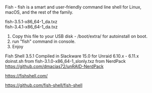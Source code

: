 Fish - fish is a smart and user-friendly command line
shell for Linux, macOS, and the rest of the family.

fish-3.5.1-x86_64-1_da.txz   
fish-3.4.1-x86_64-1_da.txz   

1. Copy this file to your USB disk - /boot/extra/ for autoinstall on boot.
2. run "fish" command in console.
3. Enjoy 


Fish Shell 3.5.1 Compiled in Slackware 15.0 for Unraid 6.10.x - 6.11.x
doinst.sh from fish-3.1.0-x86_64-1_slonly.txz from NerdPack https://github.com/dmacias72/unRAID-NerdPack

https://fishshell.com/

https://github.com/fish-shell/fish-shell
